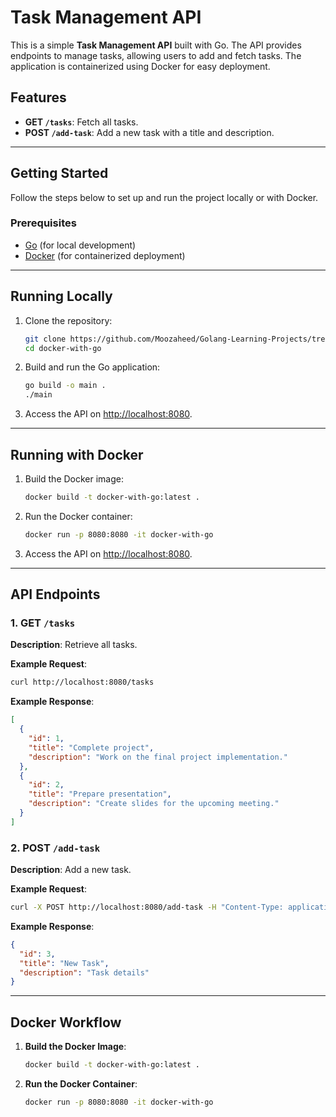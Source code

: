 
# Task Management API

This is a simple **Task Management API** built with Go. The API provides endpoints to manage tasks, allowing users to add and fetch tasks. The application is containerized using Docker for easy deployment.

## Features

- **GET `/tasks`**: Fetch all tasks.
- **POST `/add-task`**: Add a new task with a title and description.

---

## Getting Started

Follow the steps below to set up and run the project locally or with Docker.

### Prerequisites

- [Go](https://golang.org/dl/) (for local development)
- [Docker](https://www.docker.com/) (for containerized deployment)

---

## Running Locally

1. Clone the repository:
   ```bash
   git clone https://github.com/Moozaheed/Golang-Learning-Projects/tree/main/docker-with-go
   cd docker-with-go
   ```

2. Build and run the Go application:
   ```bash
   go build -o main .
   ./main
   ```

3. Access the API on [http://localhost:8080](http://localhost:8080).

---

## Running with Docker

1. Build the Docker image:
   ```bash
   docker build -t docker-with-go:latest .
   ```

2. Run the Docker container:
   ```bash
   docker run -p 8080:8080 -it docker-with-go
   ```

3. Access the API on [http://localhost:8080](http://localhost:8080).

---

## API Endpoints

### 1. GET `/tasks`

**Description**: Retrieve all tasks.

**Example Request**:
```bash
curl http://localhost:8080/tasks
```

**Example Response**:
```json
[
  {
    "id": 1,
    "title": "Complete project",
    "description": "Work on the final project implementation."
  },
  {
    "id": 2,
    "title": "Prepare presentation",
    "description": "Create slides for the upcoming meeting."
  }
]
```

### 2. POST `/add-task`

**Description**: Add a new task.

**Example Request**:
```bash
curl -X POST http://localhost:8080/add-task -H "Content-Type: application/json" -d '{"title":"New Task","description":"Task details"}'
```

**Example Response**:
```json
{
  "id": 3,
  "title": "New Task",
  "description": "Task details"
}
```

---

## Docker Workflow

1. **Build the Docker Image**:
   ```bash
   docker build -t docker-with-go:latest .
   ```

2. **Run the Docker Container**:
   ```bash
   docker run -p 8080:8080 -it docker-with-go
   ```




